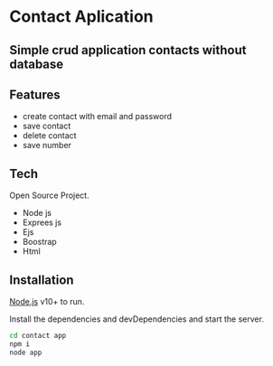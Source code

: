 #  Contact Aplication
##  Simple crud application contacts without database




## Features

- create contact with email and password
- save contact
- delete contact
- save number

## Tech

Open Source Project.

- Node js
- Exprees js
- Ejs
- Boostrap
- Html



## Installation

 [Node.js](https://nodejs.org/) v10+ to run.

Install the dependencies and devDependencies and start the server.

```sh
cd contact app
npm i
node app
```

